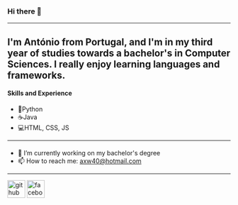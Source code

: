 ### Hi there 👋
----
I'm António from Portugal, and I'm in my third year of studies towards a bachelor's in Computer Sciences. I really enjoy learning languages and frameworks.
----
#### Skills and Experience
- 🐍Python
- ☕Java
- 💻HTML, CSS, JS
----
#### 
- 🔭 I’m currently working on my bachelor's degree 
- 📫 How to reach me: axw40@hotmail.com 
----
[<img src='https://cdn.jsdelivr.net/npm/simple-icons@3.0.1/icons/github.svg' alt='github' height='40'>](https://github.com/axuwu)  [<img src='https://cdn.jsdelivr.net/npm/simple-icons@3.0.1/icons/facebook.svg' alt='facebook' height='40'>](https://www.facebook.com/axw40)  
